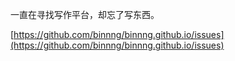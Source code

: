 
一直在寻找写作平台，却忘了写东西。

[https://github.com/binnng/binnng.github.io/issues](https://github.com/binnng/binnng.github.io/issues)
